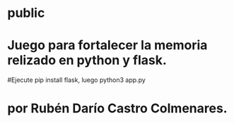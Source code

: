 # public
# Juego para fortalecer la memoria relizado en python y flask.
#Ejecute pip install flask, luego python3 app.py


# por Rubén Darío Castro Colmenares. 

